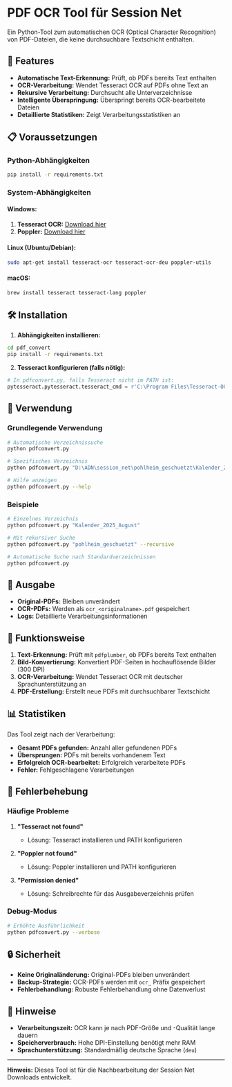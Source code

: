 # PDF OCR Tool für Session Net

Ein Python-Tool zum automatischen OCR (Optical Character Recognition) von PDF-Dateien, die keine durchsuchbare Textschicht enthalten.

## 🚀 Features

- **Automatische Text-Erkennung:** Prüft, ob PDFs bereits Text enthalten
- **OCR-Verarbeitung:** Wendet Tesseract OCR auf PDFs ohne Text an
- **Rekursive Verarbeitung:** Durchsucht alle Unterverzeichnisse
- **Intelligente Überspringung:** Überspringt bereits OCR-bearbeitete Dateien
- **Detaillierte Statistiken:** Zeigt Verarbeitungsstatistiken an

## 📋 Voraussetzungen

### Python-Abhängigkeiten
```bash
pip install -r requirements.txt
```

### System-Abhängigkeiten

#### Windows:
1. **Tesseract OCR:** [Download hier](https://github.com/UB-Mannheim/tesseract/wiki)
2. **Poppler:** [Download hier](https://github.com/oschwartz10612/poppler-windows/releases/)

#### Linux (Ubuntu/Debian):
```bash
sudo apt-get install tesseract-ocr tesseract-ocr-deu poppler-utils
```

#### macOS:
```bash
brew install tesseract tesseract-lang poppler
```

## 🛠️ Installation

1. **Abhängigkeiten installieren:**
```bash
cd pdf_convert
pip install -r requirements.txt
```

2. **Tesseract konfigurieren (falls nötig):**
```python
# In pdfconvert.py, falls Tesseract nicht im PATH ist:
pytesseract.pytesseract.tesseract_cmd = r'C:\Program Files\Tesseract-OCR\tesseract.exe'
```

## 🚀 Verwendung

### Grundlegende Verwendung

```bash
# Automatische Verzeichnissuche
python pdfconvert.py

# Spezifisches Verzeichnis
python pdfconvert.py "D:\ADN\session_net\pohlheim_geschuetzt\Kalender_2025_August"

# Hilfe anzeigen
python pdfconvert.py --help
```

### Beispiele

```bash
# Einzelnes Verzeichnis
python pdfconvert.py "Kalender_2025_August"

# Mit rekursiver Suche
python pdfconvert.py "pohlheim_geschuetzt" --recursive

# Automatische Suche nach Standardverzeichnissen
python pdfconvert.py
```

## 📁 Ausgabe

- **Original-PDFs:** Bleiben unverändert
- **OCR-PDFs:** Werden als `ocr_<originalname>.pdf` gespeichert
- **Logs:** Detaillierte Verarbeitungsinformationen

## 🔧 Funktionsweise

1. **Text-Erkennung:** Prüft mit `pdfplumber`, ob PDFs bereits Text enthalten
2. **Bild-Konvertierung:** Konvertiert PDF-Seiten in hochauflösende Bilder (300 DPI)
3. **OCR-Verarbeitung:** Wendet Tesseract OCR mit deutscher Sprachunterstützung an
4. **PDF-Erstellung:** Erstellt neue PDFs mit durchsuchbarer Textschicht

## 📊 Statistiken

Das Tool zeigt nach der Verarbeitung:
- **Gesamt PDFs gefunden:** Anzahl aller gefundenen PDFs
- **Übersprungen:** PDFs mit bereits vorhandenem Text
- **Erfolgreich OCR-bearbeitet:** Erfolgreich verarbeitete PDFs
- **Fehler:** Fehlgeschlagene Verarbeitungen

## 🐛 Fehlerbehebung

### Häufige Probleme

1. **"Tesseract not found"**
   - Lösung: Tesseract installieren und PATH konfigurieren

2. **"Poppler not found"**
   - Lösung: Poppler installieren und PATH konfigurieren

3. **"Permission denied"**
   - Lösung: Schreibrechte für das Ausgabeverzeichnis prüfen

### Debug-Modus

```bash
# Erhöhte Ausführlichkeit
python pdfconvert.py --verbose
```

## 🔒 Sicherheit

- **Keine Originaländerung:** Original-PDFs bleiben unverändert
- **Backup-Strategie:** OCR-PDFs werden mit `ocr_` Präfix gespeichert
- **Fehlerbehandlung:** Robuste Fehlerbehandlung ohne Datenverlust

## 📝 Hinweise

- **Verarbeitungszeit:** OCR kann je nach PDF-Größe und -Qualität lange dauern
- **Speicherverbrauch:** Hohe DPI-Einstellung benötigt mehr RAM
- **Sprachunterstützung:** Standardmäßig deutsche Sprache (`deu`)

---

**Hinweis:** Dieses Tool ist für die Nachbearbeitung der Session Net Downloads entwickelt.

